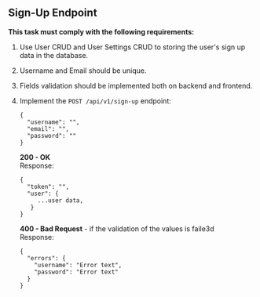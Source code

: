 ## Sign-Up Endpoint

**This task must comply with the following requirements:** <br>

1. Use User CRUD and User Settings CRUD to storing the user's sign up data in the database. <br>

2. Username and Email should be unique. <br>
  
3. Fields validation should be implemented both on backend and frontend. <br>

4. Implement the `POST /api/v1/sign-up` endpoint:
    ```
    {
      "username": "",
      "email": "",
      "password": ""
    }
    ```
        
    **200 - OK** <br>
    Response:
    ```
    {
      "token": "",
      "user": {
         ...user data,
       }
    }
    ```
    **400 - Bad Request** - if the validation of the values is faileЗd <br>
    Response:
    ```
    {
      "errors": {
        "username": "Error text",
        "password": "Error text"
      }
    }
    ```